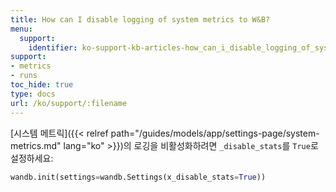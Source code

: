```yaml
---
title: How can I disable logging of system metrics to W&B?
menu:
  support:
    identifier: ko-support-kb-articles-how_can_i_disable_logging_of_system_metrics_to_wb
support:
- metrics
- runs
toc_hide: true
type: docs
url: /ko/support/:filename
---
```


[시스템 메트릭]({{< relref path="/guides/models/app/settings-page/system-metrics.md" lang="ko" >}})의 로깅을 비활성화하려면 `_disable_stats`를 `True`로 설정하세요:

```python
wandb.init(settings=wandb.Settings(x_disable_stats=True))
```